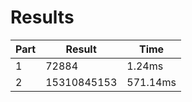 # Results

| Part | Result | Time |
| --- | --- | --- |
| 1 | 72884 | 1.24ms |
| 2 | 15310845153 | 571.14ms |
